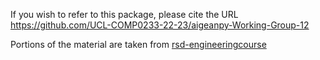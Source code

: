 If you wish to refer to this package, please cite the URL
https://github.com/UCL-COMP0233-22-23/aigeanpy-Working-Group-12

Portions of the material are taken from [rsd-engineeringcourse](http://github-pages.ucl.ac.uk/rsd-engineeringcourse/)